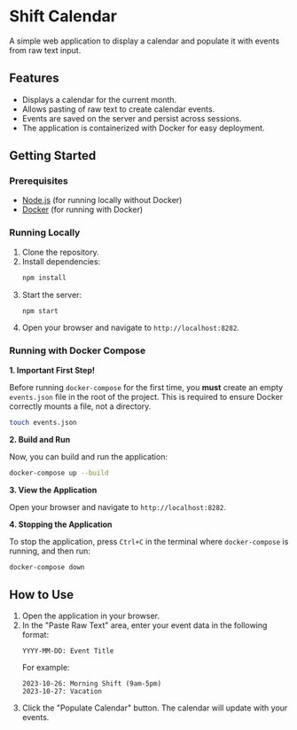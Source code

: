 # Shift Calendar

A simple web application to display a calendar and populate it with events from raw text input.

## Features

-   Displays a calendar for the current month.
-   Allows pasting of raw text to create calendar events.
-   Events are saved on the server and persist across sessions.
-   The application is containerized with Docker for easy deployment.

## Getting Started

### Prerequisites

-   [Node.js](https://nodejs.org/) (for running locally without Docker)
-   [Docker](https://www.docker.com/) (for running with Docker)

### Running Locally

1.  Clone the repository.
2.  Install dependencies:
    ```bash
    npm install
    ```
3.  Start the server:
    ```bash
    npm start
    ```
4.  Open your browser and navigate to `http://localhost:8282`.

### Running with Docker Compose

**1. Important First Step!**

Before running `docker-compose` for the first time, you **must** create an empty `events.json` file in the root of the project. This is required to ensure Docker correctly mounts a file, not a directory.

```bash
touch events.json
```

**2. Build and Run**

Now, you can build and run the application:
```bash
docker-compose up --build
```

**3. View the Application**

Open your browser and navigate to `http://localhost:8282`.

**4. Stopping the Application**

To stop the application, press `Ctrl+C` in the terminal where `docker-compose` is running, and then run:
```bash
docker-compose down
```

## How to Use

1.  Open the application in your browser.
2.  In the "Paste Raw Text" area, enter your event data in the following format:
    ```
    YYYY-MM-DD: Event Title
    ```
    For example:
    ```
    2023-10-26: Morning Shift (9am-5pm)
    2023-10-27: Vacation
    ```
3.  Click the "Populate Calendar" button. The calendar will update with your events.